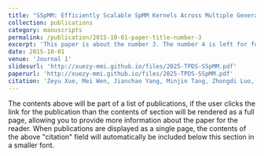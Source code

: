 ```yaml
---
title: "SSpMM: Efficiently Scalable SpMM Kernels Across Multiple Generations of Tensor Cores"
collection: publications
category: manuscripts
permalink: /publication/2015-10-01-paper-title-number-3
excerpt: 'This paper is about the number 3. The number 4 is left for future work.'
date: 2015-10-01
venue: 'Journal 1'
slidesurl: 'http://xuezy-mmi.github.io/files/2025-TPDS-SSpMM.pdf'
paperurl: 'http://xuezy-mmi.github.io/files/2025-TPDS-SSpMM.pdf'
citation: 'Zeyu Xue, Mei Wen, Jianchao Yang, Minjin Tang, Zhongdi Luo, Jing Feng, Yang Shi, Zhaoyun Chen, Junzhong Shen, Johannes Langguth. (2025). &quot;SSpMM: Efficiently Scalable SpMM Kernels Across Multiple Generations of Tensor Cores.&quot; <i>TPDS</i>. 36(12).'
---
```


The contents above will be part of a list of publications, if the user clicks the link for the publication than the contents of section will be rendered as a full page, allowing you to provide more information about the paper for the reader. When publications are displayed as a single page, the contents of the above "citation" field will automatically be included below this section in a smaller font.
